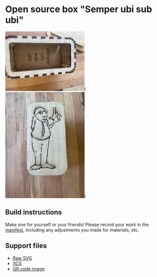 # Open source box  "Semper ubi sub ubi"

<img src="open.jpg" alt="Alt Text" style="width:50%; height:auto;">!
<img src="closed.jpg" alt="Alt Text" style="width:50%; height:auto;">!

## Build instructions

Make one for yourself or your friends!  Please record your work in the [manifest](./MANIFEST.md),
including any adjustments you made for materials, etc.

## Support files
* [Raw SVG](drawing.svg)
* [XCS](drawing.xcs)
* [QR code image](qr.png)
